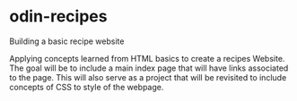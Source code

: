 # odin-recipes
Building a basic recipe website

Applying concepts learned from HTML basics to create a recipes Website. The goal will be to include a main index page that will have links associated to the page. This will also serve as a project that will be revisited to include concepts of CSS to style of the webpage.
